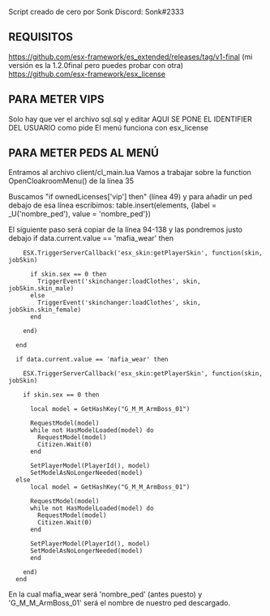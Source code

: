 Script creado de cero por Sonk
Discord: Sonk#2333

## REQUISITOS
https://github.com/esx-framework/es_extended/releases/tag/v1-final (mi versión es la 1.2.0final pero puedes probar con otra)
https://github.com/esx-framework/esx_license


## PARA METER VIPS
Solo hay que ver el archivo sql.sql y editar AQUI SE PONE EL IDENTIFIER DEL USUARIO como pide
El menú funciona con esx_license

## PARA METER PEDS AL MENÚ

Entramos al archivo client/cl_main.lua
Vamos a trabajar sobre la  function OpenCloakroomMenu() de la línea 35

Buscamos "if ownedLicenses['vip'] then" (línea 49) y para añadir un ped debajo de esa línea escribimos:
     table.insert(elements, {label = _U('nombre_ped'), value = 'nombre_ped'})

El siguiente paso será copiar de la línea 94-138 y las pondremos justo debajo
      if data.current.value == 'mafia_wear' then

        ESX.TriggerServerCallback('esx_skin:getPlayerSkin', function(skin, jobSkin)

          if skin.sex == 0 then
            TriggerEvent('skinchanger:loadClothes', skin, jobSkin.skin_male)
          else
            TriggerEvent('skinchanger:loadClothes', skin, jobSkin.skin_female)
          end

        end)

      end

      if data.current.value == 'mafia_wear' then

        ESX.TriggerServerCallback('esx_skin:getPlayerSkin', function(skin, jobSkin)

        if skin.sex == 0 then

          local model = GetHashKey("G_M_M_ArmBoss_01")

          RequestModel(model)
          while not HasModelLoaded(model) do
            RequestModel(model)
            Citizen.Wait(0)
          end

          SetPlayerModel(PlayerId(), model)
          SetModelAsNoLongerNeeded(model)
      else
          local model = GetHashKey("G_M_M_ArmBoss_01")

          RequestModel(model)
          while not HasModelLoaded(model) do
            RequestModel(model)
            Citizen.Wait(0)
          end

          SetPlayerModel(PlayerId(), model)
          SetModelAsNoLongerNeeded(model)
          end

        end)
      end

En la cual mafia_wear será 'nombre_ped' (antes puesto) y 'G_M_M_ArmBoss_01' será el nombre de nuestro ped descargado.